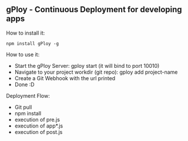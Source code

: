 gPloy - Continuous Deployment for developing apps
------

How to install it:

`npm install gPloy -g`

How to use it:
* Start the gPloy Server: gploy start (it will bind to port 10010)
* Navigate to your project workdir (git repo): gploy add project-name
* Create a Git Webhook with the url printed
* Done :D

Deployment Flow:
* Git pull
* npm install
* execution of pre.js
* execution of app*.js
* execution of post.js
